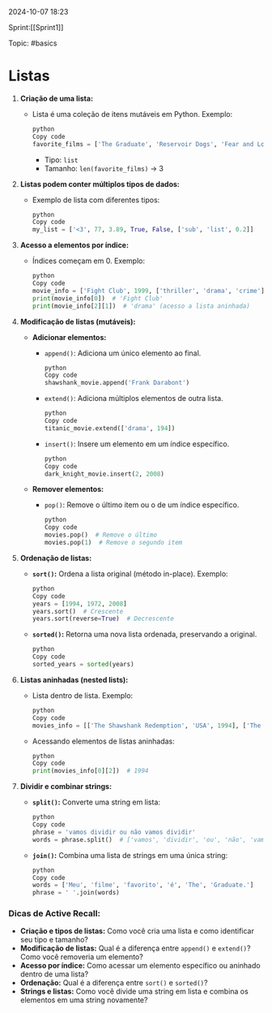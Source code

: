 
2024-10-07 18:23

Sprint:[[Sprint1]]

Topic: #basics 

# Listas

1. **Criação de uma lista:**
    
    - Lista é uma coleção de itens mutáveis em Python. Exemplo:
        
        ```python
        python
        Copy code
        favorite_films = ['The Graduate', 'Reservoir Dogs', 'Fear and Loathing in Las Vegas']
        
        ```
        
        - Tipo: `list`
        - Tamanho: `len(favorite_films)` → 3
2. **Listas podem conter múltiplos tipos de dados:**
    
    - Exemplo de lista com diferentes tipos:
        
        ```python
        python
        Copy code
        my_list = ['<3', 77, 3.89, True, False, ['sub', 'list', 0.2]]
        
        ```
        
3. **Acesso a elementos por índice:**
    
    - Índices começam em 0. Exemplo:
        
        ```python
        python
        Copy code
        movie_info = ['Fight Club', 1999, ['thriller', 'drama', 'crime'], 139, 8.644]
        print(movie_info[0])  # 'Fight Club'
        print(movie_info[2][1])  # 'drama' (acesso a lista aninhada)
        
        ```
        
4. **Modificação de listas (mutáveis):**
    
    - **Adicionar elementos:**
        
        - `append()`: Adiciona um único elemento ao final.
            
            ```python
            python
            Copy code
            shawshank_movie.append('Frank Darabont')
            
            ```
            
        - `extend()`: Adiciona múltiplos elementos de outra lista.
            
            ```python
            python
            Copy code
            titanic_movie.extend(['drama', 194])
            
            ```
            
        - `insert()`: Insere um elemento em um índice específico.
            
            ```python
            python
            Copy code
            dark_knight_movie.insert(2, 2008)
            
            ```
            
    - **Remover elementos:**
        
        - `pop()`: Remove o último item ou o de um índice específico.
            
            ```python
            python
            Copy code
            movies.pop()  # Remove o último
            movies.pop(1)  # Remove o segundo item
            
            ```
            
5. **Ordenação de listas:**
    
    - **`sort()`:** Ordena a lista original (método in-place). Exemplo:
        
        ```python
        python
        Copy code
        years = [1994, 1972, 2008]
        years.sort()  # Crescente
        years.sort(reverse=True)  # Decrescente
        
        ```
        
    - **`sorted()`:** Retorna uma nova lista ordenada, preservando a original.
        
        ```python
        python
        Copy code
        sorted_years = sorted(years)
        
        ```
        
6. **Listas aninhadas (nested lists):**
    
    - Lista dentro de lista. Exemplo:
        
        ```python
        python
        Copy code
        movies_info = [['The Shawshank Redemption', 'USA', 1994], ['The Godfather', 'USA', 1972]]
        
        ```
        
    - Acessando elementos de listas aninhadas:
        
        ```python
        python
        Copy code
        print(movies_info[0][2])  # 1994
        
        ```
        
7. **Dividir e combinar strings:**
    
    - **`split()`:** Converte uma string em lista:
        
        ```python
        python
        Copy code
        phrase = 'vamos dividir ou não vamos dividir'
        words = phrase.split()  # ['vamos', 'dividir', 'ou', 'não', 'vamos', 'dividir']
        
        ```
        
    - **`join()`:** Combina uma lista de strings em uma única string:
        
        ```python
        python
        Copy code
        words = ['Meu', 'filme', 'favorito', 'é', 'The', 'Graduate.']
        phrase = ' '.join(words)
        
        ```
        

### Dicas de Active Recall:

- **Criação e tipos de listas:** Como você cria uma lista e como identificar seu tipo e tamanho?
- **Modificação de listas:** Qual é a diferença entre `append()` e `extend()`? Como você removeria um elemento?
- **Acesso por índice:** Como acessar um elemento específico ou aninhado dentro de uma lista?
- **Ordenação:** Qual é a diferença entre `sort()` e `sorted()`?
- **Strings e listas:** Como você divide uma string em lista e combina os elementos em uma string novamente?










